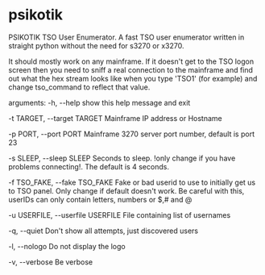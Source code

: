 psikotik
========

PSIKOTIK TSO User Enumerator. A fast TSO user enumerator written in straight
python without the need for s3270 or x3270. 

It should mostly work on any mainframe. If it doesn't get to the TSO logon
screen then you need to sniff a real connection to the mainframe and find out
what the hex stream looks like when you type 'TSO1' (for example) and change
tso_command to reflect that value. 


arguments:
  -h, --help            show this help message and exit
  
  -t TARGET, --target TARGET  Mainframe IP address or Hostname
  
  -p PORT, --port PORT  Mainframe 3270 server port number, default is port 23
  
  -s SLEEP, --sleep SLEEP Seconds to sleep. !only change if you have problems connecting!. The default is 4 seconds.
  
  -f TSO_FAKE, --fake TSO_FAKE Fake or bad userid to use to initially get us to TSO panel. Only change if default doesn't work. Be careful with this, userIDs can only contain letters, numbers or $,# and @
  
  -u USERFILE, --userfile USERFILE  File containing list of usernames
  
  -q, --quiet           Don't show all attempts, just discovered users
  
  -l, --nologo          Do not display the logo
  
  -v, --verbose         Be verbose
